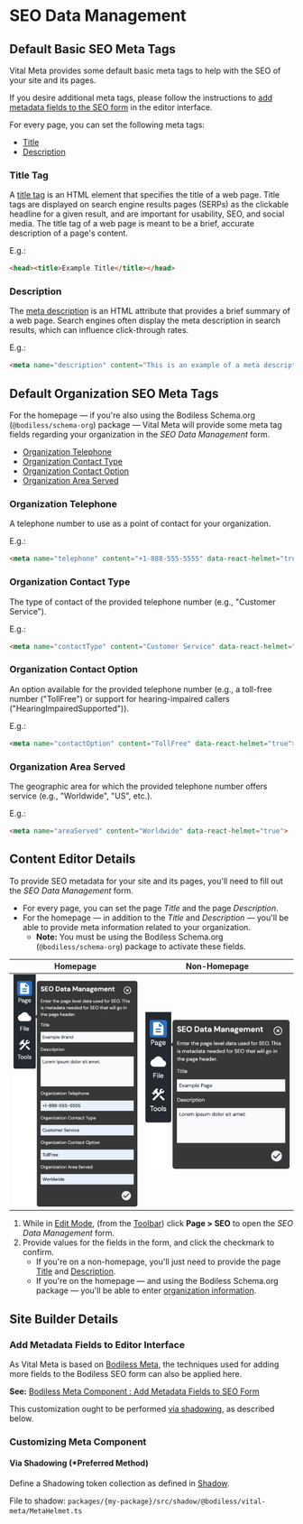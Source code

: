 # SEO Data Management

## Default Basic SEO Meta Tags

Vital Meta provides some default basic meta tags to help with the SEO of your site and its pages.

If you desire additional meta tags, please follow the instructions to [add metadata fields to the
SEO form](/Components/Meta#add-metadata-fields-to-seo-form) in the editor interface.

For every page, you can set the following meta tags:

- [Title](#title-tag)
- [Description](#meta-description)

### Title Tag

A [title tag](https://moz.com/learn/seo/title-tag ':target=_blank') is an HTML element that
specifies the title of a web page. Title tags are displayed on search engine results pages (SERPs)
as the clickable headline for a given result, and are important for usability, SEO, and social
media. The title tag of a web page is meant to be a brief, accurate description of a page's content.

E.g.:

```html
<head><title>Example Title</title></head>
```

### Description

The [meta description](https://moz.com/learn/seo/meta-description ':target=_blank') is an HTML
attribute that provides a brief summary of a web page. Search engines often display the meta
description in search results, which can influence click-through rates.

E.g.:

```html
<meta name="description" content="This is an example of a meta description. This will often show up in search results." data-react-helmet="true">
```

## Default Organization SEO Meta Tags

For the homepage — if you're also using the Bodiless Schema.org (`@bodiless/schema-org`) package —
Vital Meta will provide some meta tag fields regarding your organization in the _SEO Data
Management_ form.

- [Organization Telephone](#organization-telephone)
- [Organization Contact Type](#organization-contact-type)
- [Organization Contact Option](#organization-contact-option)
- [Organization Area Served](#organization-area-served)

### Organization Telephone

A telephone number to use as a point of contact for your organization.

E.g.:

```html
<meta name="telephone" content="+1-888-555-5555" data-react-helmet="true">
```

### Organization Contact Type

The type of contact of the provided telephone number (e.g., "Customer Service").

E.g.:

```html
<meta name="contactType" content="Customer Service" data-react-helmet="true">
```

### Organization Contact Option

An option available for the provided telephone number (e.g., a toll-free number ("TollFree") or
support for hearing-impaired callers ("HearingImpairedSupported")).

E.g.:

```html
<meta name="contactOption" content="TollFree" data-react-helmet="true">
```

### Organization Area Served

The geographic area for which the provided telephone number offers service (e.g., "Worldwide", "US",
etc.).

E.g.:

```html
<meta name="areaServed" content="Worldwide" data-react-helmet="true">
```

## Content Editor Details

To provide SEO metadata for your site and its pages, you'll need to fill out the _SEO Data
Management_ form.

- For every page, you can set the page _Title_ and the page _Description_.
- For the homepage — in addition to the _Title_ and _Description_ — you'll be able to provide meta
  information related to your organization.
  - **Note:** You must be using the Bodiless Schema.org (`@bodiless/schema-org`) package to activate
    these fields.

| Homepage | Non-Homepage |
| -------- | ------------ |
| ![SEO Data Management form (Homepage)](./assets/SeoDataManagementFormHomepage.jpg) | ![SEO Data Management form](./assets/SeoDataManagementForm.jpg) |

01. While in [Edit Mode](/ContentEditorUserGuide/#edit-mode), (from the
    [Toolbar](/ContentEditorUserGuide/#toolbar)) click **Page > SEO** to open the _SEO Data
    Management_ form.
01. Provide values for the fields in the form, and click the checkmark to confirm.
    - If you're on a non-homepage, you'll just need to provide the page [Title](#title-tag) and
      [Description](#description).
    - If you're on the homepage — and using the Bodiless Schema.org package — you'll be able to
      enter [organization information](#default-organization-seo-meta-tags).

## Site Builder Details

### Add Metadata Fields to Editor Interface

As Vital Meta is based on [Bodiless Meta](/Components/Meta), the techniques used for adding more
fields to the Bodiless SEO form can also be applied here.

**See:** [Bodiless Meta Component : Add Metadata Fields to SEO Form](/Components/Meta#add-metadata-fields-to-seo-form)

This customization ought to be performed [via shadowing](#via-shadowing-preferred-method), as
described below.

### Customizing Meta Component

#### Via Shadowing (*Preferred Method)

Define a Shadowing token collection as defined in [Shadow](../VitalElements/Shadow).

File to shadow: `packages/{my-package}/src/shadow/@bodiless/vital-meta/MetaHelmet.ts`
